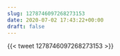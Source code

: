 ```yaml
---
slug: 1278746097268273153
date: 2020-07-02 17:43:22+00:00
draft: false
---
```


{{< tweet 1278746097268273153 >}}
